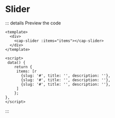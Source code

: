 # Slider

<demo-slider></demo-slider>

::: details Preview the code

```vue
<template>
  <div>
    <cap-slider :items="items"></cap-slider>
  </div>
</template>

<script>
 data() {
	return {
     items: [r
       {slug: '#', title: '', description: ''},
       {slug: '#', title: '', description: ''},
       {slug: '#', title: '', description: ''},
     ]
	};
},
</script>
```

:::
